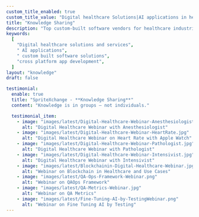 ```yaml
---
custom_title_enabled: true
custom_title_value: "Digital healthcare Solutions|AI applications in healthcare-spritle.com"
title: "Knowledge Sharing"
description: "Top custom-built software vendors for healthcare industries and hospitals that use AI technology to build personalized applications as per your requirements."
keywords:
  [
    "Digital healthcare solutions and services",
    " AI applications",
    " custom built software solutions",
    "cross platform app development",
  ]
layout: "knowledge"
draft: false

testimonial:
  enable: true
  title: "SpriteXchange - **Knowledge Sharing**"
  content: "Knowledge is in groups — not individuals."

  testimonial_item:
    - image: "images/latest/Digital-Healthcare-Webinar-Anesthesiologist.jpg"
      alt: "Digital Healthcare Webinar with Anesthesiologist"
    - image: "images/latest/Digital-Healthcare-Webinar-HeartRate.jpg"
      alt: "Digital Healthcare Webinar on Heart Rate with Apple Watch"
    - image: "images/latest/Digital-Healthcare-Webinar-Pathologist.jpg"
      alt: "Digital Healthcare Webinar with Pathologist"
    - image: "images/latest/Digital-Healthcare-Webinar-Intensivist.jpg"
      alt: "Digital Healthcare Webinar with Intensivist"
    - image: "images/latest/Blockchainin-Digital-Healthcare-Webinar.jpg"
      alt: "Webinar on Blockchain in Healthcare and Use Cases"
    - image: "images/latest/QA-Ops-Framework-Webinar.png"
      alt: "Webinar on QAOps Framework"
    - image: "images/latest/QA-Metrics-Webinar.jpg"
      alt: "Webinar on QA Metrics"
    - image: "images/latest/Fine-Tuning-AI-by-TestingWebinar.png"
      alt: "Webinar on Fine Tuning AI by Testing"
---
```

